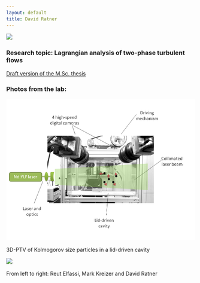 ```yaml
---
layout: default
title: David Ratner
---
```




![](http://www.eng.tau.ac.il/images/photos/faculty/ceremony-29-5-2011/HTML/tau%2029-5-11%20229_std.jpg)




### Research topic: Lagrangian analysis of two-phase turbulent flows

[Draft version of the M.Sc. thesis](http://www.box.net/shared/tsgipyb5il) 


### Photos from the lab:

![](../images/experiment.png)

3D-PTV of Kolmogorov size particles in a lid-driven cavity


![](http://lh5.ggpht.com/particle.tracking/R5W_JTkCwTI/AAAAAAAABeY/KhyABxGyHO4/s288/Image006.jpg)

From left to right: Reut Elfassi, Mark Kreizer and David Ratner


